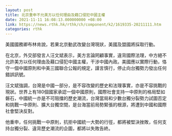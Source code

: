 ```yaml
---
layout: post
title: 北京重申不允美方以任何理由及藉口侵犯中國主權
date: 2021-11-11 16:08:13.000000000 +08:00
link: https://news.rthk.hk/rthk/ch/component/k2/1619335-20211111.htm
categories: rthk
---
```


美國國務卿布林肯說，若果北京動武改變台灣現狀，美國及盟國將採取行動。

在北京，外交部發言人汪文斌表示，美方言論罔顧事實，違背國際法理，中方絕不允許美方以任何理由及藉口侵犯中國主權，干涉中國內政。美國應以實際行動，恪守一個中國原則和中美三國聯合公報的規定，謹言慎行，停止向台獨勢力發出任何錯誤訊號。

汪文斌強調，台灣是中國一部分，是不容改變的歷史和法理事實，亦是不容挑戰的現狀。世界上有180個國家承認一個中國原則，國際社會支持一中原則的格局堅如磐石，中國統一亦是不可阻擋的歷史潮流，台灣當局和少數台獨分裂勢力試圖否定和挑戰一中原則、擴大台獨空間，是台海當前局勢緊張的根源，將遭到中國和國際社會堅決反對。

他重申，任何挑戰一中原則，抗拒中國統一大勢的行徑，都將被堅決挫敗，任何支持台獨分裂、違背歷史潮流的企圖，都將以失敗告終。
